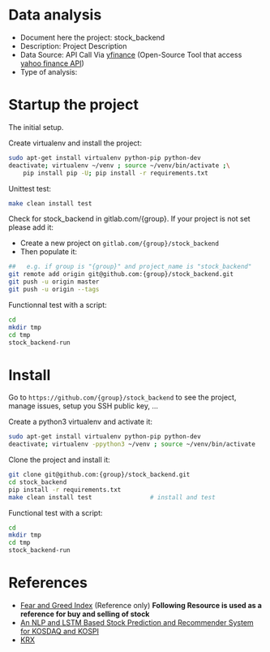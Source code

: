 # Data analysis
- Document here the project: 
  stock_backend
- Description: 
  Project Description
- Data Source: 
  API Call Via [yfinance](https://pypi.org/project/yfinance/) (Open-Source Tool that access [yahoo finance API](https://python-yahoofinance.readthedocs.io/en/latest/api.html))
- Type of analysis:
  

# Startup the project

The initial setup.

Create virtualenv and install the project:
```bash
sudo apt-get install virtualenv python-pip python-dev
deactivate; virtualenv ~/venv ; source ~/venv/bin/activate ;\
    pip install pip -U; pip install -r requirements.txt
```

Unittest test:
```bash
make clean install test
```

Check for stock_backend in gitlab.com/{group}.
If your project is not set please add it:

- Create a new project on `gitlab.com/{group}/stock_backend`
- Then populate it:

```bash
##   e.g. if group is "{group}" and project_name is "stock_backend"
git remote add origin git@github.com:{group}/stock_backend.git
git push -u origin master
git push -u origin --tags
```

Functionnal test with a script:

```bash
cd
mkdir tmp
cd tmp
stock_backend-run
```

# Install

Go to `https://github.com/{group}/stock_backend` to see the project, manage issues,
setup you SSH public key, ...

Create a python3 virtualenv and activate it:

```bash
sudo apt-get install virtualenv python-pip python-dev
deactivate; virtualenv -ppython3 ~/venv ; source ~/venv/bin/activate
```

Clone the project and install it:

```bash
git clone git@github.com:{group}/stock_backend.git
cd stock_backend
pip install -r requirements.txt
make clean install test                # install and test
```
Functional test with a script:

```bash
cd
mkdir tmp
cd tmp
stock_backend-run
```

# References

- [Fear and Greed Index](https://www.liberatedstocktrader.com/fear-and-greed-index/) (Reference only)
  **Following Resource is used as a reference for buy and selling of stock**
- [An NLP and LSTM Based Stock Prediction and Recommender System for KOSDAQ and KOSPI](https://www.researchgate.net/publication/349071337_An_NLP_and_LSTM_Based_Stock_Prediction_and_Recommender_System_for_KOSDAQ_and_KOSPI)
- [KRX](https://global.krx.co.kr/contents/GLB/03/0308/0308010000/GLB0308010000.jsp)

